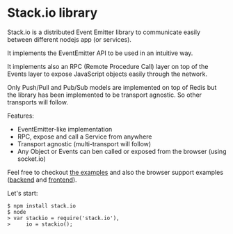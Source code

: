 # Stack.io library #

Stack.io is a distributed Event Emitter library to communicate easily between
different nodejs app (or services).

It implements the EventEmitter API to be used in an intuitive way.

It implements also an RPC (Remote Procedure Call) layer on top of the Events
layer to expose JavaScript objects easily through the network.

Only Push/Pull and Pub/Sub models are implemented on top of Redis but the
library has been implemented to be transport agnostic. So other transports will
follow.

Features:
 * EventEmitter-like implementation
 * RPC, expose and call a Service from anywhere
 * Transport agnostic (multi-transport will follow)
 * Any Object or Events can ben called or exposed from the browser (using socket.io)

Feel free to checkout
[the examples](https://github.com/dotcloud/stack.io/blob/master/examples/example.js)
and also the browser support examples
([backend](https://github.com/dotcloud/stack.io/blob/master/examples/browser.js) and
 [frontend](https://github.com/dotcloud/stack.io/blob/master/examples/browser.html)).

Let's start:

    $ npm install stack.io
    $ node
    > var stackio = require('stack.io'),
    >     io = stackio();
